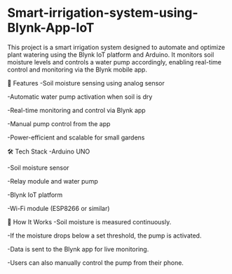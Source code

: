 # Smart-irrigation-system-using-Blynk-App-IoT
This project is a smart irrigation system designed to automate and optimize plant watering using the Blynk IoT platform and Arduino. It monitors soil moisture levels and controls a water pump accordingly, enabling real-time control and monitoring via the Blynk mobile app.

🔧 Features
-Soil moisture sensing using analog sensor

-Automatic water pump activation when soil is dry

-Real-time monitoring and control via Blynk app

-Manual pump control from the app

-Power-efficient and scalable for small gardens

🛠️ Tech Stack
-Arduino UNO

-Soil moisture sensor

-Relay module and water pump

-Blynk IoT platform

-Wi-Fi module (ESP8266 or similar)

📱 How It Works
-Soil moisture is measured continuously.

-If the moisture drops below a set threshold, the pump is activated.

-Data is sent to the Blynk app for live monitoring.

-Users can also manually control the pump from their phone.
